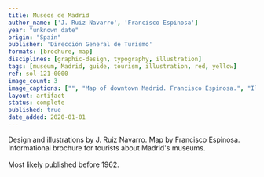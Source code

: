 ```yaml
---
title: Museos de Madrid
author_name: ['J. Ruiz Navarro', 'Francisco Espinosa']
year: "unknown date"
origin: "Spain"
publisher: 'Dirección General de Turismo'
formats: [brochure, map]
disciplines: [graphic-design, typography, illustration]
tags: [museum, Madrid, guide, tourism, illustration, red, yellow]
ref: sol-121-0000
image_count: 3
image_captions: ["", "Map of downtown Madrid. Francisco Espinosa.", "Illustrations by J. Ruiz Navarro."]
layout: artifact
status: complete
published: true
date_added: 2020-01-01
---
```


Design and illustrations by J. Ruiz Navarro. Map by Francisco Espinosa. Informational brochure for tourists about Madrid's museums.<br> <br>Most likely published before 1962.
